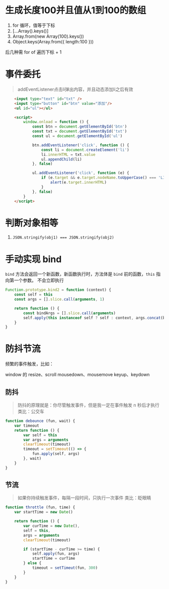 # 生成长度100并且值从1到100的数组
1. for 循环，值等于下标
2. [...Array().keys()]
3. Array.from(new Array(100).keys())
4. Object.keys(Array.from({ length:100 }))

后几种需 for of 遍历下标 + 1

# 事件委托 
> addEventListener点击li弹出内容，并且动态添加li之后有效
```html
    <input type="text" id="txt" />
    <input type="button" id="btn" value="添加"/>
    <ul id="ul"></ul>

    <script>
        window.onload = function () {
            const btn = document.getElementById('btn')
            const txt = document.getElementById('txt')
            const ul = document.getElementById('ul')

            btn.addEventListener('click', function () {
                const li = document.createElement('li')
                li.innerHTML = txt.value
                ul.appendChild(li)
            }, false)

            ul.addEventListener('click', function (e) {
                if (e.target && e.target.nodeName.toUpperCase() === 'LI') {
                    alert(e.target.innerHTML)
                }
            }, false)
        }
    </script>
```

# 判断对象相等
1. `JSON.stringify(obj1) === JSON.stringify(obj2)`

# 手动实现 bind
`bind` 方法会返回一个新函数，新函数执行时，方法体是 `bind` 前的函数，`this` 指向第一个参数。
不会立即执行

```js
Function.prototype.bind2 = function (context) {
    const self = this
    const args = [].slice.call(arguments, 1)

    return function () {
        const bindArgs = [].slice.call(arguments)
        self.apply(this instanceof self ? self : context, args.concat(bindArgs))
    }
}
```

# 防抖节流
频繁的事件触发，比如：

window 的 resize、scroll
mousedown、mousemove
keyup、keydown

## 防抖
> 防抖的原理就是：你尽管触发事件，但是我一定在事件触发 n 秒后才执行
类比：公交车
```js
function debounce (fun, wait) {
    var timeout
    return function () {
        var self = this
        var args = arguments
        clearTimeout(timeout)
        timeout = setTimeout(() => {
            fun.apply(self, args)
        }, wait)
    }
}
```
## 节流
> 如果你持续触发事件，每隔一段时间，只执行一次事件
类比：眨眼睛
```js
function throttle (fun, time) {
    var startTime = new Date()

    return function () {
        var curTime = new Date(),
        self = this,
        args = arguments
        clearTimeout(timeout)

        if (startTime - curTime >= time) {
            self.apply(fun, args)
            startTime = curTime
        } else {
            timeout = setTimeut(fun, 300)
        }
    }
}
```